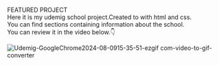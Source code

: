 FEATURED PROJECT
<br>
Here it is my udemig school project.Created to with html and css.
<br>
You can find sections containing information about the school.
<br>
You can review it in the video below.&#128071;
<br>




![Udemig-GoogleChrome2024-08-0915-35-51-ezgif com-video-to-gif-converter](https://github.com/user-attachments/assets/703dd1cb-762b-44b1-a331-b909c0f7bf2c)

